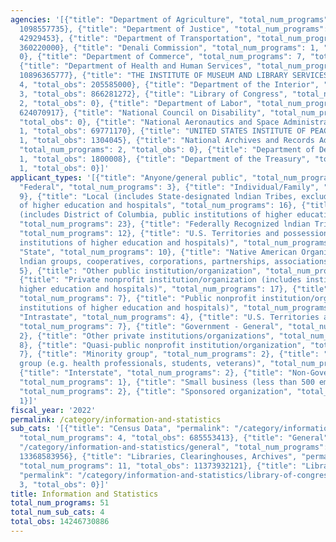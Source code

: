 ```yaml
---
agencies: '[{"title": "Department of Agriculture", "total_num_programs": 13, "total_obs":
  1098557735}, {"title": "Department of Justice", "total_num_programs": 4, "total_obs":
  42929453}, {"title": "Department of Transportation", "total_num_programs": 2, "total_obs":
  360220000}, {"title": "Denali Commission", "total_num_programs": 1, "total_obs":
  0}, {"title": "Department of Commerce", "total_num_programs": 7, "total_obs": 79845509},
  {"title": "Department of Health and Human Services", "total_num_programs": 4, "total_obs":
  10896365777}, {"title": "THE INSTITUTE OF MUSEUM AND LIBRARY SERVICES", "total_num_programs":
  4, "total_obs": 205585000}, {"title": "Department of the Interior", "total_num_programs":
  3, "total_obs": 866281272}, {"title": "Library of Congress", "total_num_programs":
  2, "total_obs": 0}, {"title": "Department of Labor", "total_num_programs": 4, "total_obs":
  624070917}, {"title": "National Council on Disability", "total_num_programs": 1,
  "total_obs": 0}, {"title": "National Aeronautics and Space Administration", "total_num_programs":
  1, "total_obs": 69771170}, {"title": "UNITED STATES INSTITUTE OF PEACE", "total_num_programs":
  1, "total_obs": 1304045}, {"title": "National Archives and Records Administration",
  "total_num_programs": 2, "total_obs": 0}, {"title": "Department of Defense", "total_num_programs":
  1, "total_obs": 1800008}, {"title": "Department of the Treasury", "total_num_programs":
  1, "total_obs": 0}]'
applicant_types: '[{"title": "Anyone/general public", "total_num_programs": 18}, {"title":
  "Federal", "total_num_programs": 3}, {"title": "Individual/Family", "total_num_programs":
  9}, {"title": "Local (includes State-designated lndian Tribes, excludes institutions
  of higher education and hospitals", "total_num_programs": 16}, {"title": "State
  (includes District of Columbia, public institutions of higher education and hospitals)",
  "total_num_programs": 23}, {"title": "Federally Recognized lndian Tribal Governments",
  "total_num_programs": 12}, {"title": "U.S. Territories and possessions (includes
  institutions of higher education and hospitals)", "total_num_programs": 15}, {"title":
  "State", "total_num_programs": 10}, {"title": "Native American Organizations (includes
  lndian groups, cooperatives, corporations, partnerships, associations)", "total_num_programs":
  5}, {"title": "Other public institution/organization", "total_num_programs": 8},
  {"title": "Private nonprofit institution/organization (includes institutions of
  higher education and hospitals)", "total_num_programs": 17}, {"title": "Profit organization",
  "total_num_programs": 7}, {"title": "Public nonprofit institution/organization (includes
  institutions of higher education and hospitals)", "total_num_programs": 19}, {"title":
  "Intrastate", "total_num_programs": 4}, {"title": "U.S. Territories and possessions",
  "total_num_programs": 7}, {"title": "Government - General", "total_num_programs":
  2}, {"title": "Other private institutions/organizations", "total_num_programs":
  8}, {"title": "Quasi-public nonprofit institution/organization", "total_num_programs":
  7}, {"title": "Minority group", "total_num_programs": 2}, {"title": "Specialized
  group (e.g. health professionals, students, veterans)", "total_num_programs": 7},
  {"title": "Interstate", "total_num_programs": 2}, {"title": "Non-Government - General",
  "total_num_programs": 1}, {"title": "Small business (less than 500 employees)",
  "total_num_programs": 2}, {"title": "Sponsored organization", "total_num_programs":
  1}]'
fiscal_year: '2022'
permalink: /category/information-and-statistics
sub_cats: '[{"title": "Census Data", "permalink": "/category/information-and-statistics/census-data",
  "total_num_programs": 4, "total_obs": 685553413}, {"title": "General", "permalink":
  "/category/information-and-statistics/general", "total_num_programs": 42, "total_obs":
  13368583956}, {"title": "Libraries, Clearinghouses, Archives", "permalink": "/category/information-and-statistics/libraries--clearinghouses--archives",
  "total_num_programs": 11, "total_obs": 11373932121}, {"title": "Library of Congress",
  "permalink": "/category/information-and-statistics/library-of-congress", "total_num_programs":
  3, "total_obs": 0}]'
title: Information and Statistics
total_num_programs: 51
total_num_sub_cats: 4
total_obs: 14246730886
---
```


